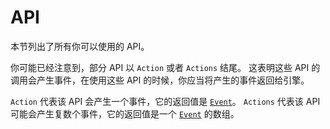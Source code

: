 # API

本节列出了所有你可以使用的 API。

你可能已经注意到，部分 API 以 `Action` 或者 `Actions` 结尾。
这表明这些 API 的调用会产生事件，在使用这些 API 的时候，你应当将产生的事件返回给引擎。

`Action` 代表该 API 会产生一个事件，它的返回值是 [`Event`](./event.md#event)。
`Actions` 代表该 API 可能会产生复数个事件，它的返回值是一个 [`Event`](./event.md#event) 的数组。